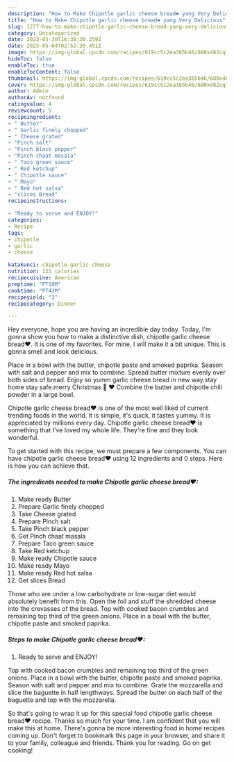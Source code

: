 ```yaml
---
description: "How to Make Chipotle garlic cheese bread❤ yang Very Delicious"
title: "How to Make Chipotle garlic cheese bread❤ yang Very Delicious"
slug: 1277-how-to-make-chipotle-garlic-cheese-bread-yang-very-delicious
category: Uncategorized
date: 2023-05-30T16:38:30.259Z
date: 2023-05-04T02:52:20.451Z
image: https://img-global.cpcdn.com/recipes/619cc5c2ea365b46/680x482cq70/chipotle-garlic-cheese-bread-recipe-main-photo.jpg
hideToc: false
enableToc: true
enableTocContent: false
thumbnail: https://img-global.cpcdn.com/recipes/619cc5c2ea365b46/680x482cq70/chipotle-garlic-cheese-bread-recipe-main-photo.jpg
cover: https://img-global.cpcdn.com/recipes/619cc5c2ea365b46/680x482cq70/chipotle-garlic-cheese-bread-recipe-main-photo.jpg
author: Admin
authorAv: notfound
ratingvalue: 4
reviewcount: 5
recipeingredient:
- " Butter"
- " Garlic finely chopped"
- " Cheese grated"
- "Pinch salt"
- "Pinch black pepper"
- "Pinch chaat masala"
- " Taco green sauce"
- " Red ketchup"
- " Chipotle sauce"
- " Mayo"
- " Red hot salsa"
- "slices Bread"
recipeinstructions:

- "Ready to serve and ENJOY!"
categories:
- Recipe
tags:
- chipotle
- garlic
- cheese

katakunci: chipotle garlic cheese 
nutrition: 121 calories
recipecuisine: American
preptime: "PT18M"
cooktime: "PT43M"
recipeyield: "3"
recipecategory: Dinner

---
```



Hey everyone, hope you are having an incredible day today. Today, I'm gonna show you how to make a distinctive dish, chipotle garlic cheese bread❤. It is one of my favorites. For mine, I will make it a bit unique. This is gonna smell and look delicious.

Place in a bowl with the butter, chipotle paste and smoked paprika. Season with salt and pepper and mix to combine. Spread butter mixture evenly over both sides of bread. Enjoy so yumm garlic cheese bread in new way.stay home stay safe.merry Christmas 🎄 ♥ Combine the butter and chipotle chili powder in a large bowl.

Chipotle garlic cheese bread❤ is one of the most well liked of current trending foods in the world. It is simple, it's quick, it tastes yummy. It is appreciated by millions every day. Chipotle garlic cheese bread❤ is something that I've loved my whole life. They're fine and they look wonderful.


To get started with this recipe, we must prepare a few components. You can have chipotle garlic cheese bread❤ using 12 ingredients and 0 steps. Here is how you can achieve that.

<!--inarticleads1-->

##### The ingredients needed to make Chipotle garlic cheese bread❤:

1. Make ready  Butter
1. Prepare  Garlic finely chopped
1. Take  Cheese grated
1. Prepare Pinch salt
1. Take Pinch black pepper
1. Get Pinch chaat masala
1. Prepare  Taco green sauce
1. Take  Red ketchup
1. Make ready  Chipotle sauce
1. Make ready  Mayo
1. Make ready  Red hot salsa
1. Get slices Bread


Those who are under a low carbohydrate or low-sugar diet would absolutely benefit from this. Open the foil and stuff the shredded cheese into the crevasses of the bread. Top with cooked bacon crumbles and remaining top third of the green onions. Place in a bowl with the butter, chipotle paste and smoked paprika. 

<!--inarticleads2-->

##### Steps to make Chipotle garlic cheese bread❤:


1. Ready to serve and ENJOY!

Top with cooked bacon crumbles and remaining top third of the green onions. Place in a bowl with the butter, chipotle paste and smoked paprika. Season with salt and pepper and mix to combine. Grate the mozzarella and slice the baguette in half lengthways. Spread the butter on each half of the baguette and top with the mozzarella. 

So that's going to wrap it up for this special food chipotle garlic cheese bread❤ recipe. Thanks so much for your time. I am confident that you will make this at home. There's gonna be more interesting food in home recipes coming up. Don't forget to bookmark this page in your browser, and share it to your family, colleague and friends. Thank you for reading. Go on get cooking!
